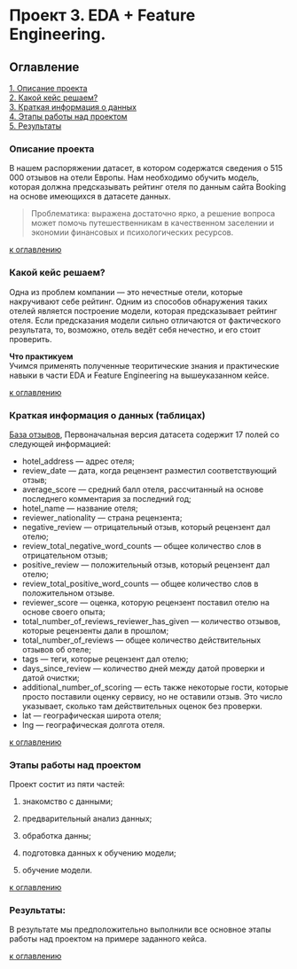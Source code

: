 # Проект 3. EDA + Feature Engineering.

## Оглавление  
[1. Описание проекта](README.md#Описание-проекта)  
[2. Какой кейс решаем?](README.md#Какой-кейс-решаем)  
[3. Краткая информация о данных](README.md#Краткая-информация-о-данных)  
[4. Этапы работы над проектом](README.md#Этапы-работы-над-проектом)  
[5. Результаты](README.md#Результаты)    


### Описание проекта    

В нашем распоряжении датасет, в котором содержатся сведения о 515 000 отзывов на отели Европы. Нам необходимо обучить модель, которая должна предсказывать рейтинг отеля по данным сайта Booking на основе имеющихся в датасете данных. 

>Проблематика: выражена достаточно ярко, а решение вопроса может помочь путешественникам в качественном заселении и экономии финансовых и психологических ресурсов. 


[к оглавлению](README.md#Оглавление)


### Какой кейс решаем?    
Одна из проблем компании — это нечестные отели, которые накручивают себе рейтинг. Одним из способов обнаружения таких отелей является построение модели, которая предсказывает рейтинг отеля. Если предсказания модели сильно отличаются от фактического результата, то, возможно, отель ведёт себя нечестно, и его стоит проверить.

**Что практикуем**     
Учимся применять полученные теоритические знания и практические навыки в части EDA и Feature Engineering на вышеуказанном кейсе.

[к оглавлению](README.md#Оглавление)

### Краткая информация о данных (таблицах)

[База отзывов](), Первоначальная версия датасета содержит 17 полей со следующей информацией:
- hotel_address — адрес отеля;
- review_date — дата, когда рецензент разместил соответствующий отзыв;
- average_score — средний балл отеля, рассчитанный на основе последнего комментария за последний год;
- hotel_name — название отеля;
- reviewer_nationality — страна рецензента;
- negative_review — отрицательный отзыв, который рецензент дал отелю;
- review_total_negative_word_counts — общее количество слов в отрицательном отзыв;
- positive_review — положительный отзыв, который рецензент дал отелю;
- review_total_positive_word_counts — общее количество слов в положительном отзыве.
- reviewer_score — оценка, которую рецензент поставил отелю на основе своего опыта;
- total_number_of_reviews_reviewer_has_given — количество отзывов, которые рецензенты дали в прошлом;
- total_number_of_reviews — общее количество действительных отзывов об отеле;
- tags — теги, которые рецензент дал отелю;
- days_since_review — количество дней между датой проверки и датой очистки;
- additional_number_of_scoring — есть также некоторые гости, которые просто поставили оценку сервису, но не оставили отзыв. Это число указывает, сколько там действительных оценок без проверки.
- lat — географическая широта отеля;
- lng — географическая долгота отеля.

[к оглавлению](README.md#Оглавление)


### Этапы работы над проектом  

Проект состит из пяти частей:

1. знакомство с данными;

2. предварительный анализ данных;

3. обработка данны;

4. подготовка данных к обучению модели;

5. обучение модели.

[к оглавлению](README.md#Оглавление)


### Результаты:  

В результате мы предположительно выполнили все основное этапы работы над проектом на примере заданного кейса.

[к оглавлению](README.md#Оглавление)




